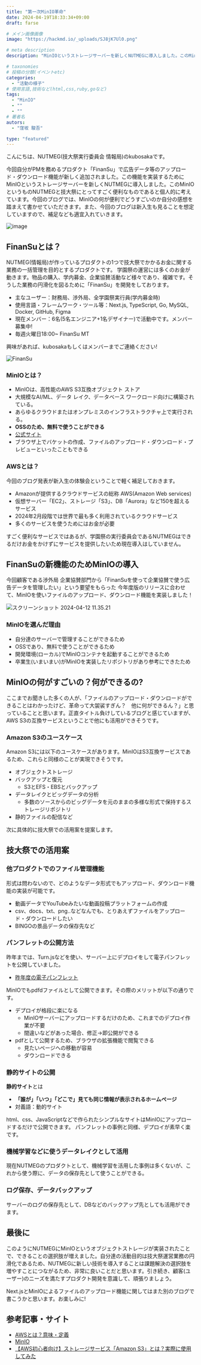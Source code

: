 ```yaml
---
title: "第一次MinIO革命"
date: 2024-04-19T18:33:34+09:00
draft: farse

# メイン画像画像
image: "https://hackmd.io/_uploads/SJ8jK7Ul0.png"

# meta description
description: "MinIOというストレージサーバーを新しくNUTMEGに導入しました。このMinIOがNUTMEGと技大祭においてどのように活用できるかをブログにしました。"

# taxonomies
# 投稿の分類(イベントetc)
categories:
  - "活動の様子"
# 使用言語,技術など(html,css,ruby,goなど)
tags:
  - "MinIO"
  - ""
  - ""
# 著者名
autors:
  - "窪坂 駿吾"

type: "featured"
---
```


こんにちは、NUTMEG(技大祭実行委員会 情報局)のkubosakaです。

今回自分がPMを務めるプロダクト「FinanSu」で広告データ等のアップロード・ダウンロード機能が新しく追加されました。この機能を実装するためにMinIOというストレージサーバーを新しくNUTMEGに導入しました。このMinIOというものNUTMEGと技大祭にとってすごく便利なものであると個人的に考えています。今回のブログでは、MinIOの何が便利でどうすごいのか自分の感想を踏まえて書かせていただきます。また、今回のブログは新入生も見ることを想定していますので、補足なども適宜入れていきます。

![image](https://hackmd.io/_uploads/HyuCY7UgC.png)

## FinanSuとは？

NUTMEG(情報局)が作っているプロダクトの1つで技大祭でかかるお金に関する業務の一括管理を目的とするプロダクトです。
学園祭の運営には多くのお金が動きます。物品の購入、学内募金、企業協賛活動など様々であり、複雑です。そうした業務の円滑化を図るために「FinanSu」を開発をしております。

- 主なユーザー：財務局、渉外局、全学園祭実行員(学内募金時)
- 使用言語・フレームワーク・ツール等：Next.js, TypeScript, Go, MySQL, Docker, GitHub, Figma
- 現在メンバー：6名(5名エンジニア+1名デザイナー)で活動中です。メンバー募集中!
- 毎週火曜日18:00~ FinanSu MT

興味があれば、kubosakaもしくはメンバーまでご連絡ください!

![FinanSu](https://hackmd.io/_uploads/S1kC8zUlR.png)

### MinIOとは？

- MinIOは、高性能のAWS S3互換オブジェクト ストア
- 大規模なAI/ML、データ レイク、データベース ワークロード向けに構築されている。
- あらゆるクラウドまたはオンプレミスのインフラストラクチャ上で実行される。
- **OSSのため、無料で使うことができる**
- [公式サイト](https://min.io/)
- ブラウザ上でバケットの作成、ファイルのアップロード・ダウンロード・プレビューといったこともできる

### AWSとは？

今回のブログ発表が新入生の体験会ということで軽く補足しておきます。

- Amazonが提供するクラウドサービスの総称  AWS(Amazon Web services)
- 仮想サーバー「EC2」、ストレージ「S3」、DB「Aurora」など150を超えるサービス
- 2024年2月段階では世界で最も多く利用されているクラウドサービス
- 多くのサービスを使うためにはお金が必要

すごく便利なサービスではあるが、学園祭の実行委員会であるNUTMEGはできるだけお金をかけずにサービスを提供したいため現在導入はしていません。

## FinanSuの新機能のためMinIOの導入

今回顧客である渉外局 企業協賛部門から「FinanSuを使って企業協賛で使う広告データを管理したい」という要望をもらった
今年度版のリリースに合わせて、MinIOを使いファイルのアップロード、ダウンロード機能を実装しました！

![スクリーンショット 2024-04-12 11.35.21](https://hackmd.io/_uploads/BkNMRMIl0.png)

### MinIOを選んだ理由

- 自分達のサーバーで管理することができるため
- OSSであり、無料で使うことができるため
- 開発環境(ローカル)でMinIOコンテナを起動することができるため
- 卒業生(いまいまい)がMinIOを実装したリポジトリがあり参考にできたため

## MinIOの何がすごいの？何ができるの?

ここまでお聞きした多くの人が、「ファイルのアップロード・ダウンロードができることはわかったけど、革命って大袈裟すぎん？　他に何ができるん？」と思っていることと思います。正直タイトル負けしているブログと感じていますが、AWS S3の互換サービスということで他にも活用ができそうです。

### Amazon S3のユースケース

Amazon S3には以下のユースケースがあります。MinIOはS3互換サービスであるため、これらと同様のことが実現できそうです。

- オブジェクトストレージ
- バックアップと復元
  - S3とEFS・EBSとバックアップ
- データレイクとビッグデータの分析
  - 多数のソースからのビッグデータを元のままの多様な形式で保持するストレージリポジトリ
- 静的ファイルの配信など

次に具体的に技大祭での活用案を提案します。

## 技大祭での活用案

### 他プロダクトでのファイル管理機能

形式は問わないので、どのようなデータ形式でもアップロード、ダウンロード機能の実装が可能です。

- 動画データでYouTubeみたいな動画投稿プラットフォームの作成
- csv、docs、txt、png..などなんでも、とりあえずファイルをアップロード・ダウンロードしたい
- BINGOの景品データの保存先など

### パンフレットの公開方法

昨年までは、Turn.jsなどを使い、サーバー上にデプロイをして電子パンフレットを公開していました。

- [昨年度の電子パンフレット](https://pamphlet.nutfes.net/)

MinIOでもpdfdファイルとして公開できます。その際のメリットが以下の通りです。

- デプロイが格段に楽になる
  - MinIOサーバーにアップロードするだけのため、これまでのデプロイ作業が不要
  - 間違いなどがあった場合、修正→即公開ができる
- pdfとして公開するため、ブラウザの拡張機能で閲覧できる
  - 見たいページへの移動が容易
  - ダウンロードできる

### 静的サイトの公開

**静的サイト**とは

- **「誰が」「いつ」「どこで」見ても同じ情報が表示されるホームページ**
- 対義語：動的サイト

html、css、JavaScriptなどで作られたシンプルなサイトはMinIOにアップロードするだけで公開できます。
パンフレットの事例と同様、デプロイが素早く楽です。

### 機械学習などに使うデータレイクとして活用

現在NUTMEGのプロダクトとして、機械学習を活用した事例は多くないが、これから使う際に、データの保存先として使うことができる。

### ログ保存、データバックアップ

サーバーのログの保存先として、DBなどのバックアップ先としても活用ができます。

## 最後に

このようにNUTMEGにMinIOというオブジェクトストレージが実装されたことで、できることの選択肢が増えました。自分達の活動目的は技大祭運営業務の円滑化であるため、NUTMEGに新しい技術を導入することは課題解決の選択肢を増やすことにつながるため、非常に良いことだと思います。引き続き、顧客(ユーザー)のニーズを満たすプロダクト開発を意識して、頑張りましょう。

Next.jsとMinIOによるファイルのアップロード機能に関してはまた別のブログで書こうかと思います。お楽しみに!

## 参考記事・サイト

- [AWSとは？意味・定義](https://www.ntt.com/bizon/glossary/e-a/aws.html)
- [MinIO](https://min.io/)
- [【AWS初心者向け】ストレージサービス「Amazon S3」とは？実際に使用してみた](https://business.ntt-east.co.jp/content/cloudsolution/column-try-43.html)
